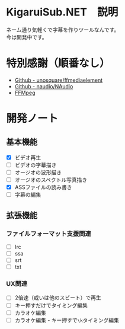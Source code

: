 # KigaruiSub.NET　説明

ネーム通り気軽くで字幕を作りツールなんです。  
今は開発中です。

# 特別感謝（順番なし）

- [Github - unosquare/ffmediaelement](https://github.com/unosquare/ffmediaelement)  
- [Github - naudio/NAudio](https://github.com/naudio/NAudio)
- [FFMpeg](https://ffmpeg.org/)  

# 開発ノート

## 基本機能

- [x] ビデオ再生  
- [ ] ビデオの字幕描き  
- [ ] オージオの波形描き  
- [ ] オージオのスペクトル写真描き  
- [x] ASSファイルの読み書き  
- [ ] 字幕の編集  

## 拡張機能

### ファイルフォーマット支援関連

- [ ] lrc
- [ ] ssa
- [ ] srt
- [ ] txt

### UX関連

- [ ] 2倍速（或いは他のスビート）で再生  
- [ ] キー押すだけでタイミング編集
- [ ] カラオケ編集  
- [ ] カラオケ編集 - キー押すで`\k`タイミング編集
